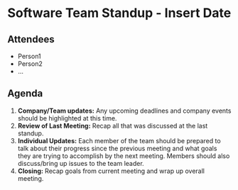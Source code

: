 # Software Team Standup - Insert Date
## Attendees
- Person1
- Person2
- ...

## Agenda
1. **Company/Team updates:**
   Any upcoming deadlines and company events should be highlighted at this time.
2. **Review of Last Meeting:**
   Recap all that was discussed at the last standup. 
3. **Individual Updates:**
   Each member of the team should be prepared to talk about their progress since the previous meeting and what goals they are trying to accomplish by the next meeting. Members should also discuss/bring up issues to the team leader.
4. **Closing:**
   Recap goals from current meeting and wrap up overall meeting.

